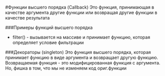#Функции высшего порядка (Callback)
Это функция, принимающая в качестве аргумента другие функции или возвращая другие функции в качестве результата

###Примеры функций высшего порядка
* filter() - вызывается на массиве и принимает функцию, которая определяет условие фильтрации

###Декораторы (singleton)
Это функция высшего порядка, которая принимает функцию в виде аргумента и возвращает другую функцию.  
Возвращаемая функция - это модифицированная функция с аргумента. Но, фишка в том, что мы не изменяем код ориг.функции
